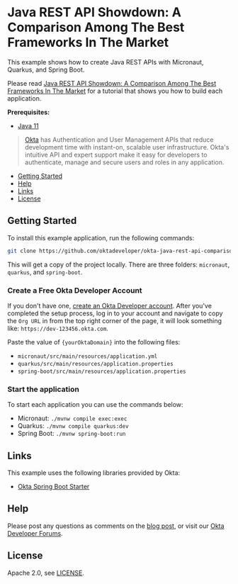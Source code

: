 # Java REST API Showdown: A Comparison Among The Best Frameworks In The Market

This example shows how to create Java REST APIs with Micronaut, Quarkus, and Spring Boot.

Please read [Java REST API Showdown: A Comparison Among The Best Frameworks In The Market](https://developer.okta.com/blog/2020/01/09/java-rest-api-showdown) for a tutorial that shows you how to build each application.

**Prerequisites:** 

* [Java 11](https://adoptopenjdk.net/)

> [Okta](https://developer.okta.com/) has Authentication and User Management APIs that reduce development time with instant-on, scalable user infrastructure. Okta's intuitive API and expert support make it easy for developers to authenticate, manage and secure users and roles in any application.

* [Getting Started](#getting-started)
* [Help](#help)
* [Links](#links)
* [License](#license)

## Getting Started

To install this example application, run the following commands:

```bash
git clone https://github.com/oktadeveloper/okta-java-rest-api-comparison-example.git
```

This will get a copy of the project locally. There are three folders: `micronaut`, `quarkus`, and `spring-boot`. 

### Create a Free Okta Developer Account

If you don't have one, [create an Okta Developer account](https://developer.okta.com/signup/). After you've completed the setup process, log in to your account and navigate to copy the `Org URL` in from the top right corner of the page, it will look something like: `https://dev-123456.okta.com`.

Paste the value of `{yourOktaDomain}` into the following files:

* `micronaut/src/main/resources/application.yml`
* `quarkus/src/main/resources/application.properties`
* `spring-boot/src/main/resources/application.properties`

### Start the application

To start each application you can use the commands below:

* Micronaut: `./mvnw compile exec:exec`
* Quarkus: `./mvnw compile quarkus:dev`
* Spring Boot: `./mvnw spring-boot:run`

## Links

This example uses the following libraries provided by Okta:

* [Okta Spring Boot Starter](https://github.com/okta/okta-spring-boot)

## Help

Please post any questions as comments on the [blog post](https://developer.okta.com/blog/2020/01/09/java-rest-api-showdown), or visit our [Okta Developer Forums](https://devforum.okta.com/). 

## License

Apache 2.0, see [LICENSE](LICENSE).
